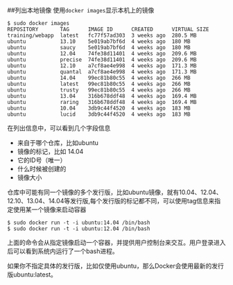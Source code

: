 ##列出本地镜像
使用`docker images`显示本机上的镜像
```
$ sudo docker images
REPOSITORY       TAG      IMAGE ID      CREATED      VIRTUAL SIZE
training/webapp  latest   fc77f57ad303  3 weeks ago  280.5 MB
ubuntu           13.10    5e019ab7bf6d  4 weeks ago  180 MB
ubuntu           saucy    5e019ab7bf6d  4 weeks ago  180 MB
ubuntu           12.04    74fe38d11401  4 weeks ago  209.6 MB
ubuntu           precise  74fe38d11401  4 weeks ago  209.6 MB
ubuntu           12.10    a7cf8ae4e998  4 weeks ago  171.3 MB
ubuntu           quantal  a7cf8ae4e998  4 weeks ago  171.3 MB
ubuntu           14.04    99ec81b80c55  4 weeks ago  266 MB
ubuntu           latest   99ec81b80c55  4 weeks ago  266 MB
ubuntu           trusty   99ec81b80c55  4 weeks ago  266 MB
ubuntu           13.04    316b678ddf48  4 weeks ago  169.4 MB
ubuntu           raring   316b678ddf48  4 weeks ago  169.4 MB
ubuntu           10.04    3db9c44f4520  4 weeks ago  183 MB
ubuntu           lucid    3db9c44f4520  4 weeks ago  183 MB
```

在列出信息中，可以看到几个字段信息

* 来自于哪个仓库，比如ubuntu
* 镜像的标记，比如 14.04
* 它的ID号（唯一）
* 什么时候被创建的
* 镜像大小

仓库中可能有同一个镜像的多个发行版，比如ubuntu镜像，就有10.04、12.04、12.10、13.04、14.04等发行版,每个发行版的标记都不同，可以使用tag信息来指定使用某一个镜像来启动容器
```
$ sudo docker run -t -i ubuntu:14.04 /bin/bash
$ sudo docker run -t -i ubuntu:12.04 /bin/bash
```
上面的命令会从指定镜像启动一个容器，并提供用户控制台来交互。用户登录进入后可以看到系统内运行了一个bash进程。

如果你不指定具体的发行版，比如仅使用ubuntu，那么Docker会使用最新的发行版ubuntu:latest。
